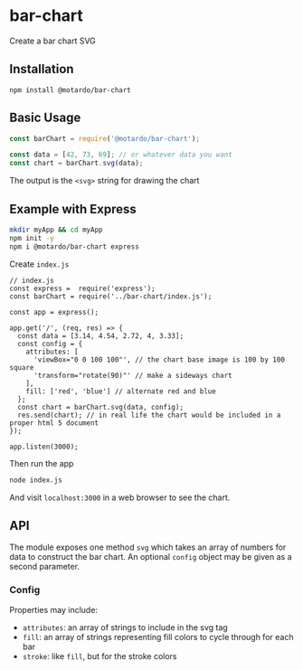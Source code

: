 # bar-chart
Create a bar chart SVG

## Installation
`npm install @motardo/bar-chart`

## Basic Usage
```js
const barChart = require('@motardo/bar-chart');

const data = [42, 73, 69]; // or whatever data you want
const chart = barChart.svg(data);
```
The output is the `<svg>` string for drawing the chart

## Example with Express
```sh
mkdir myApp && cd myApp
npm init -y
npm i @motardo/bar-chart express
```

Create `index.js`
```
// index.js
const express =  require('express');
const barChart = require('../bar-chart/index.js');

const app = express();

app.get('/', (req, res) => {
  const data = [3.14, 4.54, 2.72, 4, 3.33];
  const config = {
    attributes: [
      'viewBox="0 0 100 100"', // the chart base image is 100 by 100 square
      'transform="rotate(90)"' // make a sideways chart
    ],
    fill: ['red', 'blue'] // alternate red and blue
  };
  const chart = barChart.svg(data, config);
  res.send(chart); // in real life the chart would be included in a proper html 5 document
});

app.listen(3000);
```

Then run the app
```sh
node index.js
```

And visit `localhost:3000` in a web browser to see the chart.

## API
The module exposes one method `svg` which takes an array of numbers for data to
construct the bar chart. An optional `config` object may be given as a second parameter.

### Config
Properties may include:
 - `attributes`: an array of strings to include in the svg tag
 - `fill`: an array of strings representing fill colors to cycle through for each bar
 - `stroke`: like `fill`, but for the stroke colors
